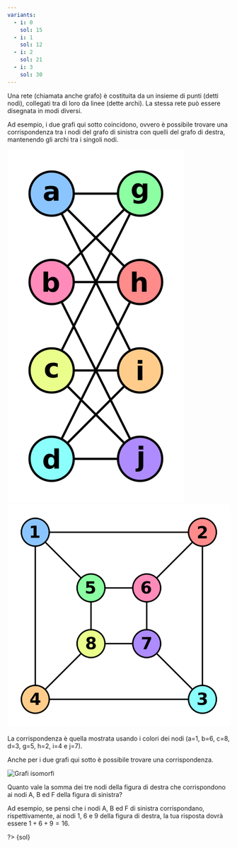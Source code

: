 ```yaml
---
variants:
  - i: 0
    sol: 15
  - i: 1
    sol: 12
  - i: 2
    sol: 21
  - i: 3
    sol: 30
---
```


Una rete (chiamata anche grafo) è costituita da un insieme di punti (detti nodi), collegati tra di loro da linee (dette archi). La stessa rete può essere disegnata
in modi diversi.

Ad esempio, i due grafi qui sotto coincidono, ovvero è possibile trovare una corrispondenza tra i nodi del grafo di sinistra con quelli del grafo di destra, mantenendo gli archi tra i singoli nodi.

![Grafo isomorfo](isomorphism_a.svg)
![Grafo isomorfo](isomorphism_b.svg)

La corrispondenza è quella mostrata usando i colori dei nodi (a=1, b=6, c=8, d=3, g=5, h=2, i=4 e j=7).

Anche per i due grafi qui sotto è possibile trovare una corrispondenza.

![Grafi isomorfi](grafo-{i}.svg)

Quanto vale la somma dei tre nodi della figura di destra che corrispondono ai nodi A, B ed F della figura di sinistra?

Ad esempio, se pensi che i nodi A, B ed F di sinistra corrispondano, rispettivamente, ai nodi $1$, $6$ e $9$ della figura di destra, la tua risposta dovrà essere $1+6+9=16$.

?> {sol}
